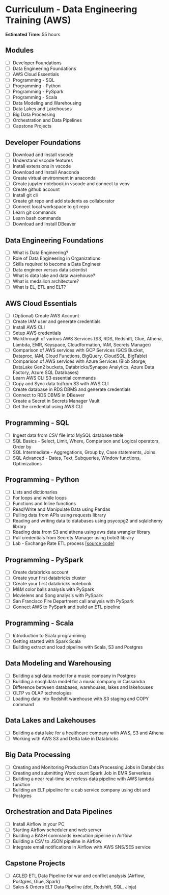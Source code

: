 # Curriculum - Data Engineering Training (AWS)

**Estimated Time:** 55 hours

## Modules

* [ ] Developer Foundations
* [ ] Data Engineering Foundations
* [ ] AWS Cloud Essentials
* [ ] Programming - SQL
* [ ] Programming - Python
* [ ] Programming - PySpark
* [ ] Programming - Scala
* [ ] Data Modeling and Warehousing
* [ ] Data Lakes and Lakehouses
* [ ] Big Data Processing
* [ ] Orchestration and Data Pipelines
* [ ] Capstone Projects

## Developer Foundations

* [ ] Download and Install vscode
* [ ] Understand vscode features
* [ ] Install extensions in vscode
* [ ] Download and Install Anaconda
* [ ] Create virtual environment in anaconda
* [ ] Create jupyter notebook in vscode and connect to venv
* [ ] Create github account
* [ ] Install git cli
* [ ] Create git repo and add students as collaborator
* [ ] Connect local workspace to git repo
* [ ] Learn git commands
* [ ] Learn bash commands
* [ ] Download and Install DBeaver

## Data Engineering Foundations

* [ ] What is Data Engineering?
* [ ] Role of Data Engineering in Organizations
* [ ] Skills required to become a Data Engineer
* [ ] Data engineer versus data scientist
* [ ] What is data lake and data warehouse?
* [ ] What is medallion architecture?
* [ ] What is EL, ETL and ELT?

## AWS Cloud Essentials

* [ ] (Optional) Create AWS Account
* [ ] Create IAM user and generate credentials
* [ ] Install AWS CLI
* [ ] Setup AWS credentials
* [ ] Walkthrough of various AWS Services (S3, RDS, Redshift, Glue, Athena, Lambda, EMR, Keyspace, Cloudformation, IAM, Secrets Manager)
* [ ] Comparison of AWS services with GCP Services (GCS Bucket, Dataproc, IAM, Cloud Functions, BigQuery, CloudSQL, BigTable)
* [ ] Comparison of AWS services with Azure Services (Blob Storge, DataLake Gen2 buckets, Databricks/Synapse Analytics, Azure Data Factory, Azure SQL Databases)
* [ ] Learn AWS CLI S3 essential commands
* [ ] Copy and Sync data to/from S3 with AWS CLI
* [ ] Create database in RDS DBMS and generate credentials
* [ ] Connect to RDS DBMS in DBeaver
* [ ] Create a Secret in Secrets Manager Vault
* [ ] Get the credential using AWS CLI

## Programming - SQL

* [ ] Ingest data from CSV file into MySQL database table
* [ ] SQL Basics - Select, Limit, Where, Comparison and Logical operators, Order by
* [ ] SQL Intermediate - Aggregations, Group by, Case statements, Joins
* [ ] SQL Advanced - Dates, Text, Subqueries, Window functions, Optimizations

## Programming - Python

* [ ] Lists and dictionaries
* [ ] For loops and while loops
* [ ] Functions and Inline functions
* [ ] Read/Write and Manipulate Data using Pandas
* [ ] Pulling data from APIs using requests library
* [ ] Reading and writing data to databases using psycopg2 and sqlalchemy library
* [ ] Reading data from S3 and athena using aws data wrangler library
* [ ] Pull credentials from Secrets Manager using boto3 library
* [ ] Lab - Exchange Rate ETL process [[source code](../01-foundations/language/python/lab-exchange-rate-etl)]

## Programming - PySpark

* [ ] Create databricks account
* [ ] Create your first databricks cluster
* [ ] Create your first databricks notebook
* [ ] M&M color balls analysis with PySpark
* [ ] Movielens and Song analysis with PySpark
* [ ] San Francisco Fire Department call analysis with PySpark
* [ ] Connect AWS to PySpark and build an ETL pipeline

## Programming - Scala

* [ ] Introduction to Scala programming
* [ ] Getting started with Spark Scala
* [ ] Building extract and load pipeline with Scala, S3 and Postgres

## Data Modeling and Warehousing

* [ ] Building a sql data model for a music company in Postgres
* [ ] Building a nosql data model for a music company in Cassandra
* [ ] Difference between databases, warehouses, lakes and lakehouses
* [ ] OLTP vs OLAP technologies
* [ ] Loading data into Redshift warehouse with S3 staging and COPY command

## Data Lakes and Lakehouses

* [ ] Building a data lake for a healthcare company with AWS, S3 and Athena
* [ ] Working with AWS S3 and Delta lake in Databricks

## Big Data Processing

* [ ] Creating and Monitoring Production Data Processing Jobs in Databricks
* [ ] Creating and submitting Word count Spark Job in EMR Serverless
* [ ] Building a near real-time serverless data pipeline with AWS lambda function
* [ ] Building an ELT pipeline for a cab service company using dbt and Postgres

## Orchestration and Data Pipelines

* [ ] Install Airflow in your PC
* [ ] Starting Airflow scheduler and web server
* [ ] Building a BASH commands execution pipeline in Airflow
* [ ] Building a CSV to JSON pipeline in Airflow
* [ ] Integrate email notifications in Airflow with AWS SNS/SES service

## Capstone Projects

* [ ] ACLED ETL Data Pipeline for war and conflict analysis (Airflow, Postgres, Glue, Spark)
* [ ] Sales & Orders ELT Data Pipeline (dbt, Redshift, SQL, Jinja)
